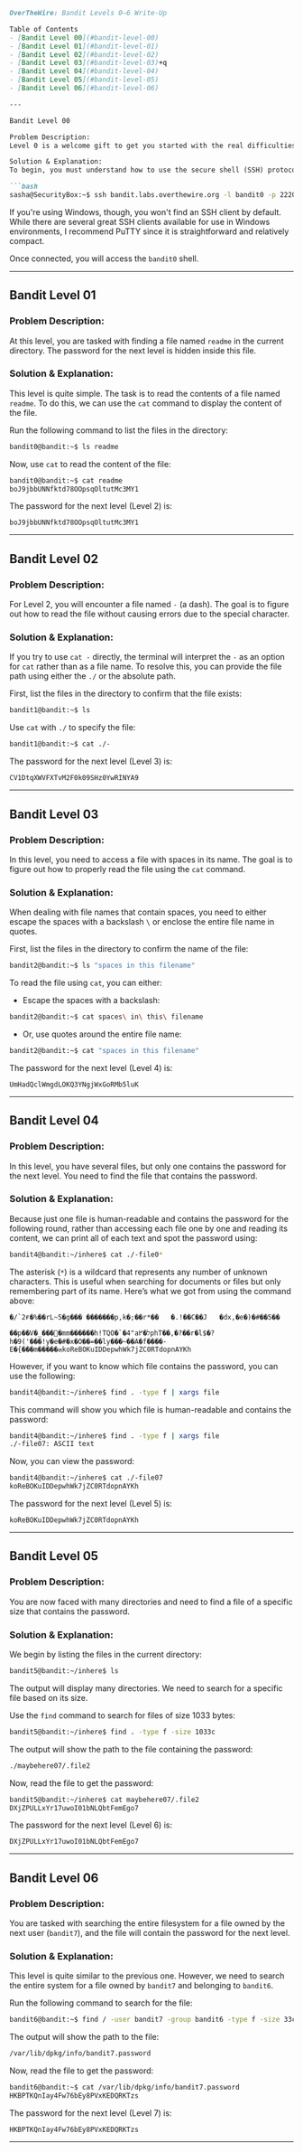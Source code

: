 ```markdown
OverTheWire: Bandit Levels 0–6 Write-Up

Table of Contents
- [Bandit Level 00](#bandit-level-00)
- [Bandit Level 01](#bandit-level-01)
- [Bandit Level 02](#bandit-level-02)
- [Bandit Level 03](#bandit-level-03)+q
- [Bandit Level 04](#bandit-level-04)
- [Bandit Level 05](#bandit-level-05)
- [Bandit Level 06](#bandit-level-06)

---

Bandit Level 00

Problem Description:
Level 0 is a welcome gift to get you started with the real difficulties.

Solution & Explanation:
To begin, you must understand how to use the secure shell (SSH) protocol to connect to the bandit.labs.overthewire.org server. If you're using Linux, you may access the server by running the following command:

```bash
sasha@SecurityBox:~$ ssh bandit.labs.overthewire.org -l bandit0 -p 2220

```

If you're using Windows, though, you won't find an SSH client by default. While there are several great SSH clients available for use in Windows environments, I recommend PuTTY since it is straightforward and relatively compact.

Once connected, you will access the `bandit0` shell.

----------

## Bandit Level 01

### Problem Description:

At this level, you are tasked with finding a file named `readme` in the current directory. The password for the next level is hidden inside this file.

### Solution & Explanation:

This level is quite simple. The task is to read the contents of a file named `readme`. To do this, we can use the `cat` command to display the content of the file.

Run the following command to list the files in the directory:

```bash
bandit0@bandit:~$ ls readme

```

Now, use `cat` to read the content of the file:

```bash
bandit0@bandit:~$ cat readme
boJ9jbbUNNfktd78OOpsqOltutMc3MY1

```

The password for the next level (Level 2) is:

```
boJ9jbbUNNfktd78OOpsqOltutMc3MY1

```

----------

## Bandit Level 02

### Problem Description:

For Level 2, you will encounter a file named `-` (a dash). The goal is to figure out how to read the file without causing errors due to the special character.

### Solution & Explanation:

If you try to use `cat -` directly, the terminal will interpret the `-` as an option for `cat` rather than as a file name. To resolve this, you can provide the file path using either the `./` or the absolute path.

First, list the files in the directory to confirm that the file exists:

```bash
bandit1@bandit:~$ ls

```

Use `cat` with `./` to specify the file:

```bash
bandit1@bandit:~$ cat ./-

```

The password for the next level (Level 3) is:

```
CV1DtqXWVFXTvM2F0k09SHz0YwRINYA9

```

----------

##  Bandit Level 03

### Problem Description:

In this level, you need to access a file with spaces in its name. The goal is to figure out how to properly read the file using the `cat` command.

### Solution & Explanation:

When dealing with file names that contain spaces, you need to either escape the spaces with a backslash `\` or enclose the entire file name in quotes.

First, list the files in the directory to confirm the name of the file:

```bash
bandit2@bandit:~$ ls "spaces in this filename"

```

To read the file using `cat`, you can either:

-   Escape the spaces with a backslash:
    

```bash
bandit2@bandit:~$ cat spaces\ in\ this\ filename

```

-   Or, use quotes around the entire file name:
    

```bash
bandit2@bandit:~$ cat "spaces in this filename"

```

The password for the next level (Level 4) is:

```
UmHadQclWmgdLOKQ3YNgjWxGoRMb5luK

```

----------

## Bandit Level 04

### Problem Description:

In this level, you have several files, but only one contains the password for the next level. You need to find the file that contains the password.

### Solution & Explanation:

Because just one file is human-readable and contains the password for the following round, rather than accessing each file one by one and reading its content, we can print all of each text and spot the password using:

```bash
bandit4@bandit:~/inhere$ cat ./-file0*

```

The asterisk (`*`) is a wildcard that represents any number of unknown characters. This is useful when searching for documents or files but only remembering part of its name. Here’s what we got from using the command above:

```
�/`2ғ�%��rL~5�g��� �������p,k�;��r*��	�.!��C��J	�dx,�e�)�#��5��
                                                                       ��p��V�_���ׯ�mm������h!TQO�`�4"aל�߂phT��,�?��r�l$�?h�9('���!y�e�#�x�O��=��ly���~��A�f����-E�{���m�����ܗkoReBOKuIDDepwhWk7jZC0RTdopnAYKh

```

However, if you want to know which file contains the password, you can use the following:

```bash
bandit4@bandit:~/inhere$ find . -type f | xargs file

```

This command will show you which file is human-readable and contains the password:

```bash
bandit4@bandit:~/inhere$ find . -type f | xargs file
./-file07: ASCII text

```

Now, you can view the password:

```bash
bandit4@bandit:~/inhere$ cat ./-file07
koReBOKuIDDepwhWk7jZC0RTdopnAYKh

```

The password for the next level (Level 5) is:

```
koReBOKuIDDepwhWk7jZC0RTdopnAYKh

```

----------

##  Bandit Level 05

### Problem Description:

You are now faced with many directories and need to find a file of a specific size that contains the password.

### Solution & Explanation:

We begin by listing the files in the current directory:

```bash
bandit5@bandit:~/inhere$ ls

```

The output will display many directories. We need to search for a specific file based on its size.

Use the `find` command to search for files of size 1033 bytes:

```bash
bandit5@bandit:~/inhere$ find . -type f -size 1033c

```

The output will show the path to the file containing the password:

```bash
./maybehere07/.file2

```

Now, read the file to get the password:

```bash
bandit5@bandit:~/inhere$ cat maybehere07/.file2
DXjZPULLxYr17uwoI01bNLQbtFemEgo7

```

The password for the next level (Level 6) is:

```
DXjZPULLxYr17uwoI01bNLQbtFemEgo7

```

----------

## Bandit Level 06

### Problem Description:

You are tasked with searching the entire filesystem for a file owned by the next user (`bandit7`), and the file will contain the password for the next level.

### Solution & Explanation:

This level is quite similar to the previous one. However, we need to search the entire system for a file owned by `bandit7` and belonging to `bandit6`.

Run the following command to search for the file:

```bash
bandit6@bandit:~$ find / -user bandit7 -group bandit6 -type f -size 33c

```

The output will show the path to the file:

```bash
/var/lib/dpkg/info/bandit7.password

```

Now, read the file to get the password:

```bash
bandit6@bandit:~$ cat /var/lib/dpkg/info/bandit7.password
HKBPTKQnIay4Fw76bEy8PVxKEDQRKTzs

```

The password for the next level (Level 7) is:

```
HKBPTKQnIay4Fw76bEy8PVxKEDQRKTzs

```

----------

